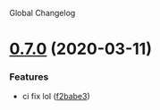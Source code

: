 Global Changelog

# [0.7.0](https://github.com/aeddi/test_ci/compare/v0.6.0...v0.7.0) (2020-03-11)


### Features

* ci fix lol ([f2babe3](https://github.com/aeddi/test_ci/commit/f2babe365fb9f80421f73888d8d11af4bc58a653))
